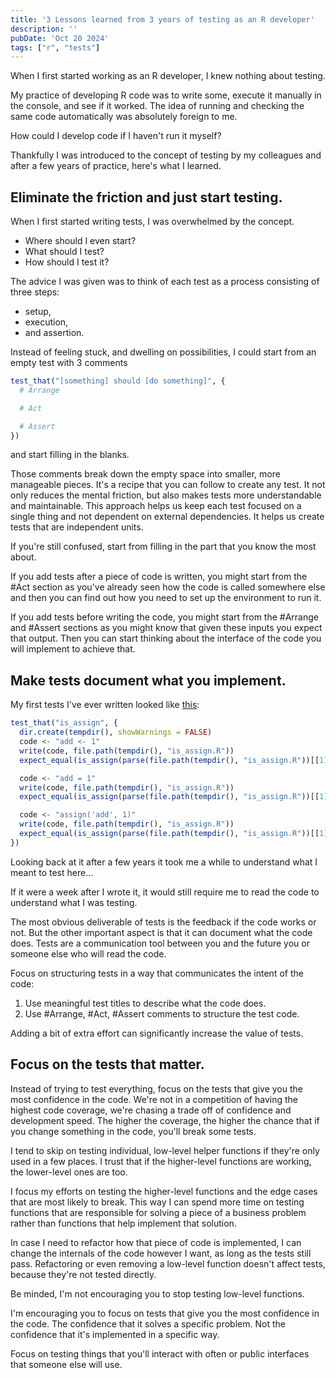 ```yaml
---
title: '3 Lessons learned from 3 years of testing as an R developer'
description: ''
pubDate: 'Oct 20 2024'
tags: ["r", "tests"]
---
```


When I first started working as an R developer, I knew nothing about testing.

My practice of developing R code was to write some, execute it manually in the console, and see if it worked. The idea of running and checking the same code automatically was absolutely foreign to me.

How could I develop code if I haven't run it myself?

Thankfully I was introduced to the concept of testing by my colleagues and after a few years of practice, here's what I learned.

## Eliminate the friction and just start testing.

When I first started writing tests, I was overwhelmed by the concept.
- Where should I even start?
- What should I test?
- How should I test it?

The advice I was given was to think of each test as a process consisting of three steps:
- setup,
- execution,
- and assertion.

Instead of feeling stuck, and dwelling on possibilities, I could start from an empty test with 3 comments

```r
test_that("[something] should [do something]", {
  # Arrange

  # Act

  # Assert
})
```

and start filling in the blanks.

Those comments break down the empty space into smaller, more manageable pieces. It's a recipe that you can follow to create any test. It not only reduces the mental friction, but also makes tests more understandable and maintainable. This approach helps us keep each test focused on a single thing and not dependent on external dependencies. It helps us create tests that are independent units.

If you're still confused, start from filling in the part that you know the most about.

If you add tests after a piece of code is written, you might start from the #Act section as you've already seen how the code is called somewhere else and then you can find out how you need to set up the environment to run it.

If you add tests before writing the code, you might start from the #Arrange and #Assert sections as you might know that given these inputs you expect that output. Then you can start thinking about the interface of the code you will implement to achieve that.

## Make tests document what you implement.

My first tests I've ever written looked like [this](https://github.com/jakubsob/functiondepends/blob/master/tests/testthat/tests-find-functions.R):

```r
test_that("is_assign", {
  dir.create(tempdir(), showWarnings = FALSE)
  code <- "add <- 1"
  write(code, file.path(tempdir(), "is_assign.R"))
  expect_equal(is_assign(parse(file.path(tempdir(), "is_assign.R"))[[1]]), TRUE)

  code <- "add = 1"
  write(code, file.path(tempdir(), "is_assign.R"))
  expect_equal(is_assign(parse(file.path(tempdir(), "is_assign.R"))[[1]]), TRUE)

  code <- "assign('add', 1)"
  write(code, file.path(tempdir(), "is_assign.R"))
  expect_equal(is_assign(parse(file.path(tempdir(), "is_assign.R"))[[1]]), TRUE)
})
```

Looking back at it after a few years it took me a while to understand what I meant to test here...

If it were a week after I wrote it, it would still require me to read the code to understand what I was testing.

The most obvious deliverable of tests is the feedback if the code works or not. But the other important aspect is that it can document what the code does. Tests are a communication tool between you and the future you or someone else who will read the code.

Focus on structuring tests in a way that communicates the intent of the code:
1. Use meaningful test titles to describe what the code does.
2. Use #Arrange, #Act, #Assert comments to structure the test code.

Adding a bit of extra effort can significantly increase the value of tests.

## Focus on the tests that matter.

Instead of trying to test everything, focus on the tests that give you the most confidence in the code. We're not in a competition of having the highest code coverage, we're chasing a trade off of confidence and development speed. The higher the coverage, the higher the chance that if you change something in the code, you'll break some tests.

I tend to skip on testing individual, low-level helper functions if they're only used in a few places. I trust that if the higher-level functions are working, the lower-level ones are too.

I focus my efforts on testing the higher-level functions and the edge cases that are most likely to break. This way I can spend more time on testing functions that are responsible for solving a piece of a business problem rather than functions that help implement that solution.

In case I need to refactor how that piece of code is implemented, I can change the internals of the code however I want, as long as the tests still pass. Refactoring or even removing a low-level function doesn't affect tests, because they're not tested directly.

Be minded, I'm not encouraging you to stop testing low-level functions.

I'm encouraging you to focus on tests that give you the most confidence in the code. The confidence that it solves a specific problem. Not the confidence that it's implemented in a specific way.

Focus on testing things that you'll interact with often or public interfaces that someone else will use.
